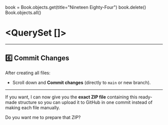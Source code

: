 book = Book.objects.get(title="Nineteen Eighty-Four")
book.delete()
Book.objects.all()
# <QuerySet []>

---

## **6️⃣ Commit Changes**
After creating all files:
- Scroll down and **Commit changes** (directly to `main` or new branch).

---

If you want, I can now give you the **exact ZIP file** containing this ready-made structure so you can upload it to GitHub in one commit instead of making each file manually.  

Do you want me to prepare that ZIP?
